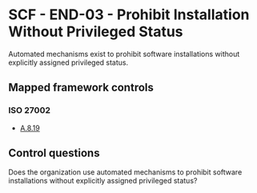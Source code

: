 # SCF - END-03 - Prohibit Installation Without Privileged Status
Automated mechanisms exist to prohibit software installations without explicitly assigned privileged status. 
## Mapped framework controls
### ISO 27002
- [A.8.19](../iso27002/a-8.md#a819)
  
## Control questions
Does the organization use automated mechanisms to prohibit software installations without explicitly assigned privileged status? 
  